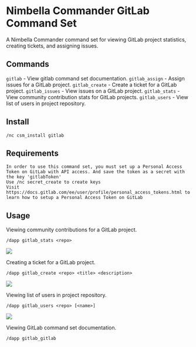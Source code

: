 # Nimbella Commander GitLab Command Set
A Nimbella Commander command set for viewing GitLab project statistics, creating tickets, and assigning issues.

## Commands
`gitlab` - View gitlab command set documentation.
`gitlab_assign` - Assign issues for a GitLab project.
`gitlab_create` - Create a ticket for a GitLab project.
`gitlab_issues` - View issues on a GitLab project.
`gitlab_stats` - View community contribution stats for GitLab projects.
`gitlab_users` - View list of users in project repository.

## Install
```
/nc csm_install gitlab
```

## Requirements
```
In order to use this command set, you must set up a Personal Access Token on GitLab with API access. And save the token as a secret with the key 'gitlabToken'
Use /nc secret_create to create keys
Visit https://docs.gitlab.com/ee/user/profile/personal_access_tokens.html to learn how to setup a Personal Access Token on GitLab
```

## Usage
Viewing community contributions for a GitLab project.
```
/dapp gitlab_stats <repo>
```
![](https://raw.githubusercontent.com/Maljean/command-sets/master/gitlab/screenshots/statsCommandScreenshot.PNG)

Creating a ticket for a GitLab project.
```
/dapp gitlab_create <repo> <title> <description>
```
![](https://raw.githubusercontent.com/Maljean/command-sets/master/gitlab/screenshots/createCommandScreenshot.PNG)

Viewing list of users in project repository.
```
/dapp gitlab_users <repo> [<name>]
```
![](https://raw.githubusercontent.com/Maljean/command-sets/master/gitlab/screenshots/usersCommandScreenshot.PNG)

Viewing GitLab command set documentation.
```
/dapp gitlab_gitlab
```